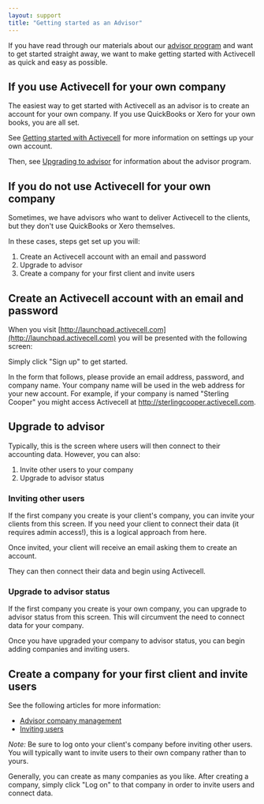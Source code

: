 ```yaml
---
layout: support
title: "Getting started as an Advisor"
---
```


If you have read through our materials about our [advisor program]() and want to get started straight away, we want to make getting started with Activecell as quick and easy as possible.

## If you use Activecell for your own company

The easiest way to get started with Activecell as an advisor is to create an account for your own company. If you use QuickBooks or Xero for your own books, you are all set.

See [Getting started with Activecell]() for more information on settings up your own account.

Then, see [Upgrading to advisor]() for information about the advisor program.

## If you do not use Activecell for your own company

Sometimes, we have advisors who want to deliver Activecell to the clients, but they don't use QuickBooks or Xero themselves.

In these cases, steps get set up you will:

1. Create an Activecell account with an email and password
1. Upgrade to advisor
1. Create a company for your first client and invite users

## Create an Activecell account with an email and password

When you visit [http://launchpad.activecell.com](http://launchpad.activecell.com) you will be presented with the following screen:

<!-- screenshot -->

Simply click "Sign up" to get started.

In the form that follows, please provide an email address, password, and company name. Your company name will be used in the web address for your new account. For example, if your company is named "Sterling Cooper" you might access Activecell at http://sterlingcooper.activecell.com.

<!-- screenshot -->

## Upgrade to advisor

Typically, this is the screen where users will then connect to their accounting data. However, you can also:

1. Invite other users to your company
2. Upgrade to advisor status

### Inviting other users

If the first company you create is your client's company, you can invite your clients from this screen. If you need your client to connect their data (it requires admin access!), this is a logical approach from here.

Once invited, your client will receive an email asking them to create an account.

<!-- screenshot -->

They can then connect their data and begin using Activecell.

### Upgrade to advisor status

If the first company you create is your own company, you can upgrade to advisor status from this screen. This will circumvent the need to connect data for your company.

Once you have upgraded your company to advisor status, you can begin adding companies and inviting users.

<!-- screenshot -->

## Create a company for your first client and invite users

See the following articles for more information:

* [Advisor company management]()
* [Inviting users]()

_Note:_ Be sure to log onto your client's company before inviting other users. You will typically want to invite users to their own company rather than to yours.

Generally, you can create as many companies as you like. After creating a company, simply click "Log on" to that company in order to invite users and connect data.